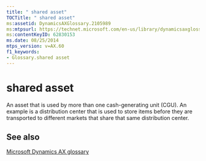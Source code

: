```yaml
---
title: " shared asset"
TOCTitle: " shared asset"
ms:assetid: DynamicsAXGlossary.2105989
ms:mtpsurl: https://technet.microsoft.com/en-us/library/dynamicsaxglossary.2105989(v=AX.60)
ms:contentKeyID: 62830153
ms.date: 08/25/2014
mtps_version: v=AX.60
f1_keywords:
- Glossary.shared asset
---
```


# shared asset

An asset that is used by more than one cash-generating unit (CGU). An example is a distribution center that is used to store items before they are transported to different markets that share that same distribution center.

## See also

[Microsoft Dynamics AX glossary](glossary/microsoft-dynamics-ax-glossary.md)

  



